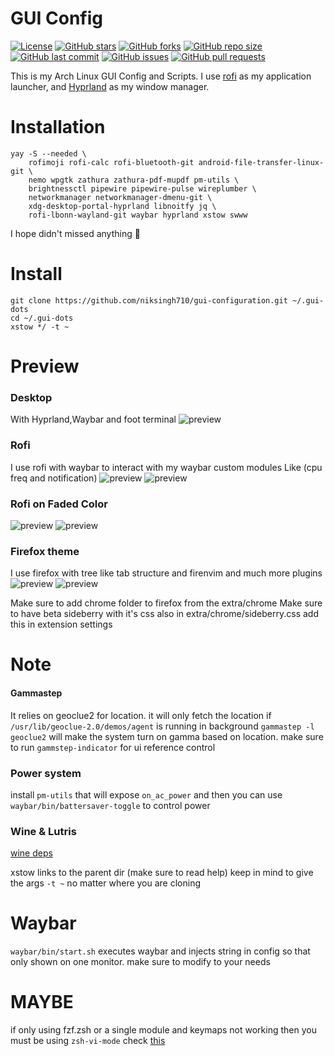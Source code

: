 # GUI Config

[![License](https://img.shields.io/github/license/niksingh710/gui-configuration?color=blue)](LICENSE)
[![GitHub stars](https://img.shields.io/github/stars/niksingh710/gui-configuration?style=social)](https://github.com/niksingh710/gui-configuration/stargazers)
[![GitHub forks](https://img.shields.io/github/forks/niksingh710/gui-configuration?style=social)](https://github.com/niksingh710/gui-configuration/network/members)
[![GitHub repo size](https://img.shields.io/github/repo-size/niksingh710/gui-configuration)](https://github.com/niksingh710/gui-configuration)
[![GitHub last commit](https://img.shields.io/github/last-commit/niksingh710/gui-configuration)](https://github.com/niksingh710/gui-configuration/commits/master)
[![GitHub issues](https://img.shields.io/github/issues/niksingh710/gui-configuration)](https://github.com/niksingh710/gui-configuration/issues)
[![GitHub pull requests](https://img.shields.io/github/issues-pr/niksingh710/gui-configuration)](https://github.com/niksingh710/gui-configuration/pulls)

This is my Arch Linux GUI Config and Scripts.
I use [rofi](https://github.com/lbonn/rofi) as my application launcher, and [Hyprland](https://github.com/hyprwm/hyprland) as my window manager.

# Installation

```
yay -S --needed \
    rofimoji rofi-calc rofi-bluetooth-git android-file-transfer-linux-git \
    nemo wpgtk zathura zathura-pdf-mupdf pm-utils \
    brightnessctl pipewire pipewire-pulse wireplumber \
    networkmanager networkmanager-dmenu-git \
    xdg-desktop-portal-hyprland libnoitfy jq \
    rofi-lbonn-wayland-git waybar hyprland xstow swww
```

I hope didn't missed anything 🤔

# Install

```
git clone https://github.com/niksingh710/gui-configuration.git ~/.gui-dots
cd ~/.gui-dots
xstow */ -t ~
```

# Preview

### Desktop

With Hyprland,Waybar and foot terminal
![preview](./extra/.extra-gui/assets/ui.png)

### Rofi

I use rofi with waybar to interact with my waybar custom modules Like (cpu freq and notification)
![preview](./extra/.extra-gui/assets/rofi-only.png)
![preview](./extra/.extra-gui/assets/waybar-rofi.png)

### Rofi on Faded Color

![preview](./extra/.extra-gui/assets/rofi-full.png)
![preview](./extra/.extra-gui/assets/rofi-powermenu.png)

### Firefox theme

I use firefox with tree like tab structure and firenvim and much more plugins
![preview](./extra/.extra-gui/assets/firefox.png)
![preview](./extra/.extra-gui/assets/extensions.png)

Make sure to add chrome folder to firefox from the extra/chrome
Make sure to have beta sideberry with it's css also in extra/chrome/sideberry.css add this in extension settings

# Note

#### Gammastep
It relies on geoclue2 for location.
it will only fetch the location if `/usr/lib/geoclue-2.0/demos/agent` is running in background
`gammastep -l geoclue2` will make the system turn on gamma based on location.
make sure to run `gammstep-indicator` for ui reference control

### Power system
install `pm-utils` that will expose `on_ac_power` and then you can use `waybar/bin/battersaver-toggle` to control power

### Wine & Lutris
[wine deps](https://github.com/lutris/docs/blob/master/WineDependencies.md)

xstow links to the parent dir (make sure to read help)
keep in mind to give the args `-t ~` no matter where you are cloning

# Waybar
`waybar/bin/start.sh` executes waybar and injects string in config so that only shown on one monitor.
make sure to modify to your needs

# MAYBE
if only using fzf.zsh or a single module and keymaps not working then you must be using `zsh-vi-mode`
check [this](https://github.com/jeffreytse/zsh-vi-mode#execute-extra-commands)


